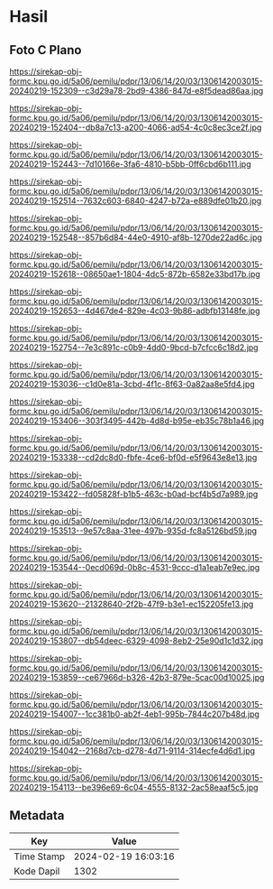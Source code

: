 # Hasil

## Foto C Plano

https://sirekap-obj-formc.kpu.go.id/5a06/pemilu/pdpr/13/06/14/20/03/1306142003015-20240219-152309--c3d29a78-2bd9-4386-847d-e8f5dead86aa.jpg

https://sirekap-obj-formc.kpu.go.id/5a06/pemilu/pdpr/13/06/14/20/03/1306142003015-20240219-152404--db8a7c13-a200-4066-ad54-4c0c8ec3ce2f.jpg

https://sirekap-obj-formc.kpu.go.id/5a06/pemilu/pdpr/13/06/14/20/03/1306142003015-20240219-152443--7d10166e-3fa6-4810-b5bb-0ff6cbd6b111.jpg

https://sirekap-obj-formc.kpu.go.id/5a06/pemilu/pdpr/13/06/14/20/03/1306142003015-20240219-152514--7632c603-6840-4247-b72a-e889dfe01b20.jpg

https://sirekap-obj-formc.kpu.go.id/5a06/pemilu/pdpr/13/06/14/20/03/1306142003015-20240219-152548--857b6d84-44e0-4910-af8b-1270de22ad6c.jpg

https://sirekap-obj-formc.kpu.go.id/5a06/pemilu/pdpr/13/06/14/20/03/1306142003015-20240219-152618--08650ae1-1804-4dc5-872b-6582e33bd17b.jpg

https://sirekap-obj-formc.kpu.go.id/5a06/pemilu/pdpr/13/06/14/20/03/1306142003015-20240219-152653--4d467de4-829e-4c03-9b86-adbfb13148fe.jpg

https://sirekap-obj-formc.kpu.go.id/5a06/pemilu/pdpr/13/06/14/20/03/1306142003015-20240219-152754--7e3c891c-c0b9-4dd0-9bcd-b7cfcc6c18d2.jpg

https://sirekap-obj-formc.kpu.go.id/5a06/pemilu/pdpr/13/06/14/20/03/1306142003015-20240219-153036--c1d0e81a-3cbd-4f1c-8f63-0a82aa8e5fd4.jpg

https://sirekap-obj-formc.kpu.go.id/5a06/pemilu/pdpr/13/06/14/20/03/1306142003015-20240219-153406--303f3495-442b-4d8d-b95e-eb35c78b1a46.jpg

https://sirekap-obj-formc.kpu.go.id/5a06/pemilu/pdpr/13/06/14/20/03/1306142003015-20240219-153338--cd2dc8d0-fbfe-4ce6-bf0d-e5f9643e8e13.jpg

https://sirekap-obj-formc.kpu.go.id/5a06/pemilu/pdpr/13/06/14/20/03/1306142003015-20240219-153422--fd05828f-b1b5-463c-b0ad-bcf4b5d7a989.jpg

https://sirekap-obj-formc.kpu.go.id/5a06/pemilu/pdpr/13/06/14/20/03/1306142003015-20240219-153513--9e57c8aa-31ee-497b-935d-fc8a5126bd59.jpg

https://sirekap-obj-formc.kpu.go.id/5a06/pemilu/pdpr/13/06/14/20/03/1306142003015-20240219-153544--0ecd069d-0b8c-4531-9ccc-d1a1eab7e9ec.jpg

https://sirekap-obj-formc.kpu.go.id/5a06/pemilu/pdpr/13/06/14/20/03/1306142003015-20240219-153620--21328640-2f2b-47f9-b3e1-ec152205fe13.jpg

https://sirekap-obj-formc.kpu.go.id/5a06/pemilu/pdpr/13/06/14/20/03/1306142003015-20240219-153807--db54deec-6329-4098-8eb2-25e90d1c1d32.jpg

https://sirekap-obj-formc.kpu.go.id/5a06/pemilu/pdpr/13/06/14/20/03/1306142003015-20240219-153859--ce67966d-b326-42b3-879e-5cac00d10025.jpg

https://sirekap-obj-formc.kpu.go.id/5a06/pemilu/pdpr/13/06/14/20/03/1306142003015-20240219-154007--1cc381b0-ab2f-4eb1-995b-7844c207b48d.jpg

https://sirekap-obj-formc.kpu.go.id/5a06/pemilu/pdpr/13/06/14/20/03/1306142003015-20240219-154042--2168d7cb-d278-4d71-9114-314ecfe4d6d1.jpg

https://sirekap-obj-formc.kpu.go.id/5a06/pemilu/pdpr/13/06/14/20/03/1306142003015-20240219-154113--be396e69-6c04-4555-8132-2ac58eaaf5c5.jpg


## Metadata

| Key        | Value               |
| ---------- | ------------------- |
| Time Stamp | 2024-02-19 16:03:16 |
| Kode Dapil | 1302                |



